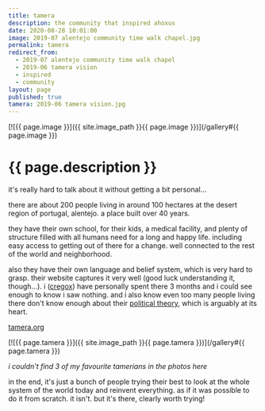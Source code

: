 ```yaml
---
title: tamera
description: the community that inspired ahoxus
date: 2020-08-28 10:01:00
image: 2019-07 alentejo community time walk chapel.jpg
permalink: tamera
redirect_from:
  - 2019-07 alentejo community time walk chapel
  - 2019-06 tamera vision
  - inspired
  - community
layout: page
published: true
tamera: 2019-06 tamera vision.jpg
---
```


[![{{ page.image }}]({{ site.image_path }}{{ page.image }})](/gallery#{{ page.image }})

# {{ page.description }}

it's really hard to talk about it without getting a bit personal...

there are about 200 people living in around 100 hectares at the desert region of portugal, alentejo. a place built over 40 years.

they have their own school, for their kids, a medical facility, and plenty of structure filled with all humans need for a long and happy life. including easy access to getting out of there for a change. well connected to the rest of the world and neighborhood.

also they have their own language and belief system, which is very hard to grasp. their website captures it very well (good luck understanding it, though...). i ([cregox](https://cregox.net/tamera)) have personally spent there 3 months and i could see enough to know i saw nothing. and i also know even too many people living there don't know enough about their [political theory](https://www.tamera.org/article-an-overview-of-the-political-theory/), which is arguably at its heart.

[tamera.org](//tamera.org)

[![{{ page.tamera }}]({{ site.image_path }}{{ page.tamera }})](/gallery#{{ page.tamera }})

*i couldn't find 3 of my favourite tamerians in the photos here*

in the end, it's just a bunch of people trying their best to look at the whole system of the world today and reinvent everything. as if it was possible to do it from scratch. it isn't. but it's there, clearly worth trying!
